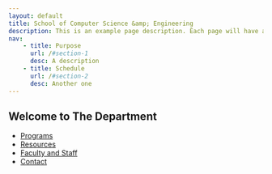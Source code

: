 ```yaml
---
layout: default
title: School of Computer Science &amp; Engineering
description: This is an example page description. Each page will have a description similar to this.
nav:
    - title: Purpose
      url: /#section-1
      desc: A description
    - title: Schedule
      url: /#section-2
      desc: Another one
---
```


## Welcome to __The Department__

- [Programs](programs/)
- [Resources](resources/)
- [Faculty and Staff](people/)
- [Contact](contact/)


